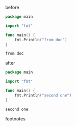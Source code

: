 before
```go
package main

import "fmt"

func main() {
	fmt.Println("from doc")
}
```
```result
from doc
```
after
```go
package main

import "fmt"

func main() {
	fmt.Println("second one")
}
```
```result
second one
```

footnotes

